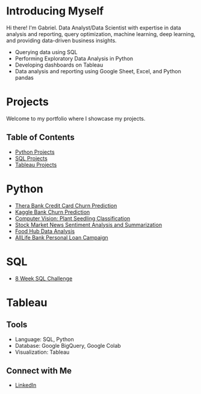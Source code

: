 # Introducing Myself

Hi there! I'm Gabriel. Data Analyst/Data Scientist with expertise in data analysis and reporting, query optimization, machine learning, deep learning, and providing data-driven business insights.
  * Querying data using SQL
  * Performing Exploratory Data Analysis in Python
  * Developing dashboards on Tableau
  * Data analysis and reporting using Google Sheet, Excel, and Python pandas

# Projects
Welcome to my portfolio where I showcase my projects.

## Table of Contents

- [Python Projects](#Python)
- [SQL Projects](#SQL)
- [Tableau Projects](#Tableau)

# Python
- [Thera Bank Credit Card Churn Prediction](https://github.com/jgabrielg99/Python/blob/main/Project_3.ipynb1)
- [Kaggle Bank Churn Prediction](https://github.com/jgabrielg99/Python/blob/main/Project_4.ipynb)
- [Computer Vision: Plant Seedling Classification](https://github.com/jgabrielg99/Python/blob/main/Project_5.ipynb)
- [Stock Market News Sentiment Analysis and Summarization](https://github.com/jgabrielg99/Python/blob/main/Project_7.ipynb)
- [Food Hub Data Analysis](https://github.com/jgabrielg99/Python/blob/main/Project_1.ipynb)
- [AllLife Bank Personal Loan Campaign](https://github.com/jgabrielg99/Python/blob/main/Project_2.ipynb)

# SQL
- [8 Week SQL Challenge](https://github.com/jgabrielg99/8-Week-SQL-Challenge)

# Tableau

## Tools
  * Language: SQL, Python
  * Database: Google BigQuery, Google Colab
  * Visualization: Tableau

## Connect with Me
  * [LinkedIn](https://www.linkedin.com/in/gabrielsoboe?utm_source=share&utm_campaign=share_via&utm_content=profile&utm_medium=android_app)
